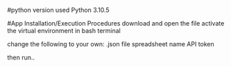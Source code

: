 #python version used
Python 3.10.5

#App Installation/Execution Procedures
download and open the file
activate the virtual environment in bash terminal

change the following to your own:
  .json file
  spreadsheet name
  API token

then run..
